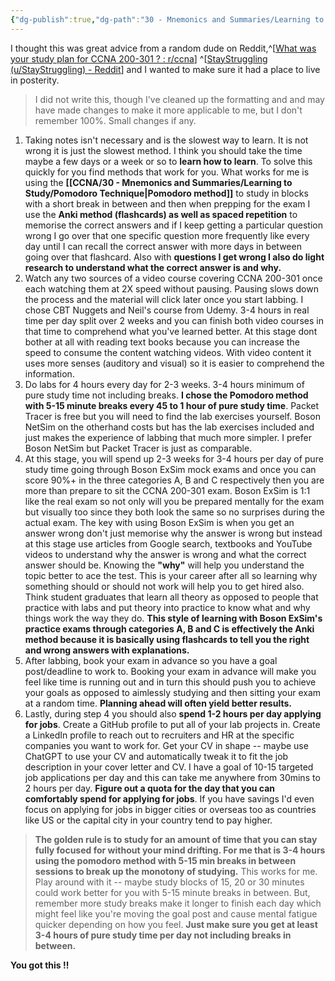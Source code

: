```yaml
---
{"dg-publish":true,"dg-path":"30 - Mnemonics and Summaries/Learning to Study/Redditor - Learning how to Learn.md","permalink":"/30-mnemonics-and-summaries/learning-to-study/redditor-learning-how-to-learn/"}
---
```



I thought this was great advice from a random dude on Reddit,^[[What was your study plan for CCNA 200-301 ? : r/ccna](https://www.reddit.com/r/ccna/comments/14ohsa8/comment/jqdjk04/?utm_source=share&utm_medium=web3x&utm_name=web3xcss&utm_term=1&utm_content=share_button)] ^[[StayStruggling (u/StayStruggling) - Reddit](https://www.reddit.com/user/StayStruggling/)] and I wanted to make sure it had a place to live in posterity.

>  I did not write this, though I've cleaned up the formatting and and may have made changes to make it more applicable to me, but I don't remember 100%. Small changes if any.

1. Taking notes isn't necessary and is the slowest way to learn. It is not wrong it is just the slowest method. I think you should take the time maybe a few days or a week or so to **learn how to learn**. To solve this quickly for you find methods that work for you. What works for me is using the **[[CCNA/30 - Mnemonics and Summaries/Learning to Study/Pomodoro Technique\|Pomodoro method]]** to study in blocks with a short break in between and then when prepping for the exam I use the **Anki method (flashcards) as well as spaced repetition** to memorise the correct answers and if I keep getting a particular question wrong I go over that one specific question more frequently like every day until I can recall the correct answer with more days in between going over that flashcard. Also with **questions I get wrong I also do light research to understand what the correct answer is and why.**
2. Watch any two sources of a video course covering CCNA 200-301 once each watching them at 2X speed without pausing. Pausing slows down the process and the material will click later once you start labbing. I chose CBT Nuggets and Neil's course from Udemy. 3-4 hours in real time per day split over 2 weeks and you can finish both video courses in that time to comprehend what you've learned better. At this stage dont bother at all with reading text books because you can increase the speed to consume the content watching videos. With video content it uses more senses (auditory and visual) so it is easier to comprehend the information.
3. Do labs for 4 hours every day for 2-3 weeks. 3-4 hours minimum of pure study time not including breaks. **I chose the Pomodoro method with 5-15 minute breaks every 45 to 1 hour of pure study time**. Packet Tracer is free but you will need to find the lab exercises yourself. Boson NetSim on the otherhand costs but has the lab exercises included and just makes the experience of labbing that much more simpler. I prefer Boson NetSim but Packet Tracer is just as comparable.
4. At this stage, you will spend up 2-3 weeks for 3-4 hours per day of pure study time going through Boson ExSim mock exams and once you can score 90%+ in the three categories A, B and C respectively then you are more than prepare to sit the CCNA 200-301 exam. Boson ExSim is 1:1 like the real exam so not only will you be prepared mentally for the exam but visually too since they both look the same so no surprises during the actual exam. The key with using Boson ExSim is when you get an answer wrong don't just memorise why the answer is wrong but instead at this stage use articles from Google search, textbooks and YouTube videos to understand why the answer is wrong and what the correct answer should be. Knowing the **"why"** will help you understand the topic better to ace the test. This is your career after all so learning why something should or should not work will help you to get hired also. Think student graduates that learn all theory as opposed to people that practice with labs and put theory into practice to know what and why things work the way they do. **This style of learning with Boson ExSim's practice exams through categories A, B and C is effectively the Anki method because it is basically using flashcards to tell you the right and wrong answers with explanations.**
5. After labbing, book your exam in advance so you have a goal post/deadline to work to. Booking your exam in advance will make you feel like time is running out and in turn this should push you to achieve your goals as opposed to aimlessly studying and then sitting your exam at a random time. **Planning ahead will often yield better results.**
6. Lastly, during step 4 you should also **spend 1-2 hours per day applying for jobs**. Create a GitHub profile to put all of your lab projects in. Create a LinkedIn profile to reach out to recruiters and HR at the specific companies you want to work for. Get your CV in shape -- maybe use ChatGPT to use your CV and automatically tweak it to fit the job description in your cover letter and CV. I have a goal of 10-15 targeted job applications per day and this can take me anywhere from 30mins to 2 hours per day. **Figure out a quota for the day that you can comfortably spend for applying for jobs**. If you have savings I'd even focus on applying for jobs in bigger cities or overseas too as countries like US or the capital city in your country tend to pay higher.

> **The golden rule is to study for an amount of time that you can stay fully focused for without your mind drifting. For me that is 3-4 hours using the pomodoro method with 5-15 min breaks in between sessions to break up the monotony of studying.** This works for me. Play around with it -- maybe study blocks of 15, 20 or 30 minutes could work better for you with 5-15 minute breaks in between. But, remember more study breaks make it longer to finish each day which might feel like you're moving the goal post and cause mental fatigue quicker depending on how you feel. **Just make sure you get at least 3-4 hours of pure study time per day not including breaks in between.**

**You got this !!**